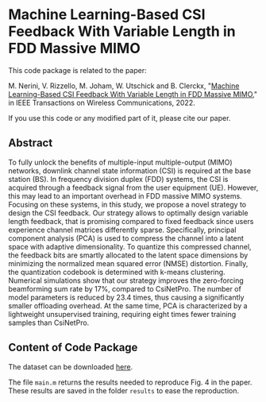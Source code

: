 # Machine Learning-Based CSI Feedback With Variable Length in FDD Massive MIMO

This code package is related to the paper:

M. Nerini, V. Rizzello, M. Joham, W. Utschick and B. Clerckx, "[Machine Learning-Based CSI Feedback With Variable Length in FDD Massive MIMO](https://ieeexplore.ieee.org/document/9928062)," in IEEE Transactions on Wireless Communications, 2022.

If you use this code or any modified part of it, please cite our paper.

## Abstract

To fully unlock the benefits of multiple-input multiple-output (MIMO) networks, downlink channel state information (CSI) is required at the base station (BS). In frequency division duplex (FDD) systems, the CSI is acquired through a feedback signal from the user equipment (UE). However, this may lead to an important overhead in FDD massive MIMO systems. Focusing on these systems, in this study, we propose a novel strategy to design the CSI feedback. Our strategy allows to optimally design variable length feedback, that is promising compared to fixed feedback since users experience channel matrices differently sparse. Specifically, principal component analysis (PCA) is used to compress the channel into a latent space with adaptive dimensionality. To quantize this compressed channel, the feedback bits are smartly allocated to the latent space dimensions by minimizing the normalized mean squared error (NMSE) distortion. Finally, the quantization codebook is determined with k-means clustering. Numerical simulations show that our strategy improves the zero-forcing beamforming sum rate by 17%, compared to CsiNetPro. The number of model parameters is reduced by 23.4 times, thus causing a significantly smaller offloading overhead. At the same time, PCA is characterized by a lightweight unsupervised training, requiring eight times fewer training samples than CsiNetPro.

## Content of Code Package

The dataset can be downloaded [here](https://www.dropbox.com/scl/fo/qrwfwygxs801qoh88miwd/h?dl=0&rlkey=xblkn11p83eu0mn2j8hcksjtp).

The file `main.m` returns the results needed to reproduce Fig. 4 in the paper.
These results are saved in the folder `results` to ease the reproduction.
